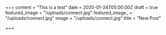 +++
content = "This is a test"
date = 2020-01-24T05:00:00Z
draft = true
featured_image = "/uploads/connect.jpg"
featured_image_ = "/uploads/connect.jpg"
image = "/uploads/connect.jpg"
title = "New Post"

+++
